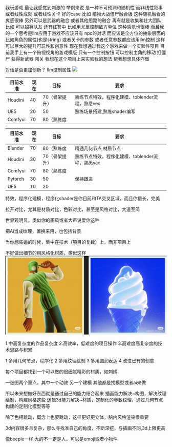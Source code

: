 我玩游戏 最让我感觉到刺激的 举例来说 是一种不可预测和随机性 而非线性叙事 或者线性成就 或者线性关卡
好的case 比如 植物大战僵尸融合版  这种随机融合的爽感很棒 另外可以是武器的融合 或者其他思路的融合
再有就是收集和壮大团队 比如 可以招募队友 还有红警中 比如用尤里控制敌方单位 这种感觉也很棒 
而且我的一个思考是llm应用于游戏不应该只有 npc的对话 而应该是全方位的抽象层面的 比如角色的属性(也是string) 或者关卡的参数 或者任意参数都应该用llm控制  这样 可以巨大的提升可玩性和创意性 
现在我想通过我这个游戏来做一个实验性项目 目前我手上有一个俯视视角的游戏模版 只有一个控制按钮 可以控制主角的移动 打僵尸 获得新武器 闯关 我想在这个项目上来实验我的想法 帮我想想具体咋做

对话是否更加创新？
llm控制属性
![](d:/BaiduSyncdisk/DyVault/Notes/Others/Todo/images/2025-03-17-15-55-42.png)


| 目前水准| 现在 | 目标|要求|
|-----|-----|---|---|
| Houdini | 40 | 70（骨架提升） | 熟练节点特效，程序化建模、toblender流程，熟悉vex |
| UE5 | 20 | 50| 熟练场景搭建,熟练shader编写 |
| Comfyui | 70 | 80（熟练度 |  |

| 目前水准| 现在 | 目标|要求|
|-----|-----|---|---|
| Blender | 70 | 80（熟练度 | 精通几何节点 材质节点 |
| Houdini | 30 | 70（骨架提升） | 熟练节点特效，程序化建模、toblender流程，熟悉vex |
| Comfyui | 70 | 80（熟练度 |  |
| Pytorch | 30 | 50| 保持跟进 |
| UE5 | 10 | 20|  |


特效，程序化建模，程序化shader是你目前和TA交叉区域，而且你擅长，完美


拉开对比，尤其是材质对比，色彩对比，甚至是风格对比，大道至简

世界观明显，类似你的画风或者大声说爱你这种


把Ai当成纹理，置换来用，也包括背景

当你想装逼的时候，集中在技术（项目的复数）上，而非项目上

不好做出细节的用风格化材质，类似这样
![alt text](./images/image.png)

1.中高复杂度的作品复杂度
2.高效率，低难度的项目操作
3.高难度高复杂度的技术思路与积累

1.多用几何节点，程序化
2.多用纹理绘制
3.多用圆润表达
4.改进已有的创意

每个项目都找到一个可以做的很细腻精彩的材质，如刺绣


一张图两个重点，其中一个动效 另一个建模 其他都是找模型或者ai来做

所以未来想做好东西就是通过自己的能力结合起来
插画能力解决~构图，解决纹理绘制，构建风格这些
逻辑3d能力解决~材质，定制化的参数纹理，通过几何节点构建的定制化模型等等

除了色相跳动，概念上也要跳动，这样更好更立体，脑内风格渲染很重要

3d内容很多且复杂，那么寻找准自己的角度，不断深挖，与插画不同,3d上限更高

像beeple一样 大的不一定是人，可以是emoji或者小物件